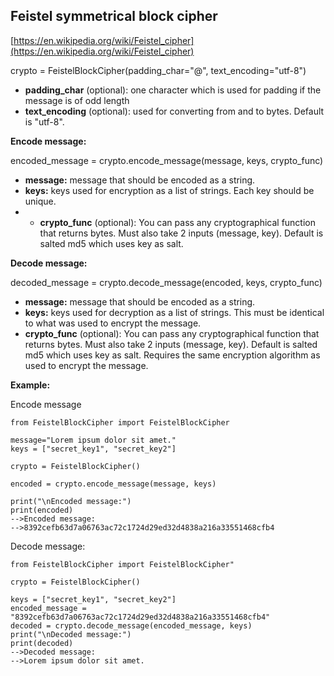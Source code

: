 ## Feistel symmetrical block cipher
[https://en.wikipedia.org/wiki/Feistel_cipher](https://en.wikipedia.org/wiki/Feistel_cipher)
 
crypto = FeistelBlockCipher(padding_char="@", text_encoding="utf-8")

 - **padding_char** (optional): one character which is used for padding if the message is of odd length
 - **text_encoding** (optional): used for converting from and to bytes. Default is "utf-8".

**Encode message:**
  
encoded_message = crypto.encode_message(message, keys, crypto_func) 

- **message:** message that should be encoded as a string.
- **keys:** keys used for encryption as a list of strings. Each key should be unique.
- - **crypto_func** (optional): You can pass any cryptographical function that returns bytes. Must also take 2 inputs (message, key). Default is salted md5 which uses key as salt.

**Decode message:**
 
decoded_message = crypto.decode_message(encoded, keys, crypto_func)
- **message:** message that should be encoded as a string.
- **keys:** keys used for decryption as a list of strings. This must be identical to what was used to encrypt the message.
- **crypto_func** (optional): You can pass any cryptographical function that returns bytes. Must also take 2 inputs (message, key). Default is salted md5 which uses key as salt.  Requires the same encryption algorithm as used to encrypt the message.

**Example:**
	
Encode message

    from FeistelBlockCipher import FeistelBlockCipher
    
    message="Lorem ipsum dolor sit amet."  
    keys = ["secret_key1", "secret_key2"]  
    
    crypto = FeistelBlockCipher()  
     
    encoded = crypto.encode_message(message, keys)  
    
    print("\nEncoded message:")  
    print(encoded)  
    -->Encoded message:
	-->8392cefb63d7a06763ac72c1724d29ed32d4838a216a33551468cfb4

    
Decode message:

    from FeistelBlockCipher import FeistelBlockCipher"
    
    crypto = FeistelBlockCipher() 
     
    keys = ["secret_key1", "secret_key2"] 
    encoded_message = "8392cefb63d7a06763ac72c1724d29ed32d4838a216a33551468cfb4"
    decoded = crypto.decode_message(encoded_message, keys)  
    print("\nDecoded message:")  
    print(decoded)
    -->Decoded message:
    -->Lorem ipsum dolor sit amet.
